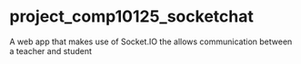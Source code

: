 # project_comp10125_socketchat
A web app that makes use of Socket.IO the allows communication between a teacher and student
